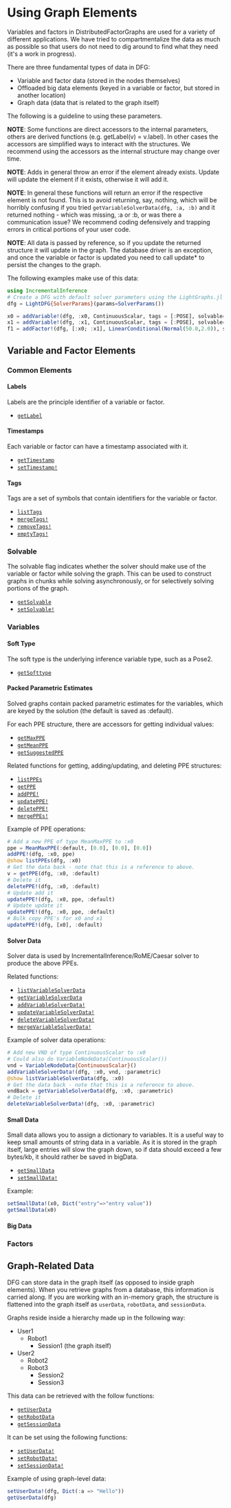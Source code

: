 # Using Graph Elements

Variables and factors in DistributedFactorGraphs are used for a variety of
different applications. We have tried to compartmentalize the data as much as
possible so that users do not need to dig around to find what they need (it's a work in progress).

There are three fundamental types of data in DFG:
- Variable and factor data (stored in the nodes themselves)
- Offloaded big data elements (keyed in a variable or factor, but stored in another location)
- Graph data (data that is related to the graph itself)

The following is a guideline to using these parameters.

**NOTE**: Some functions are direct accessors to the internal parameters, others are derived functions (e.g. getLabel(v) = v.label). In other cases the accessors are simplified ways to interact with the structures. We recommend using the accessors as the internal structure may change over time.

**NOTE**: Adds in general throw an error if the element already exists. Update will update the element if it exists, otherwise it will add it.

**NOTE**: In general these functions will return an error if the respective element is not found. This is to avoid returning, say, nothing, which will be horribly confusing if you tried `getVariableSolverData(dfg, :a, :b)` and it returned nothing - which was missing, :a or :b, or was there a communication issue? We recommend coding defensively and trapping errors in critical portions of your user code.

**NOTE**: All data is passed by reference, so if you update the returned structure it will update in the graph. The database driver is an exception, and once the variable or factor is updated you need to call update* to persist the changes to the graph.

The following examples make use of this data:

```julia
using IncrementalInference
# Create a DFG with default solver parameters using the LightGraphs.jl driver.
dfg = LightDFG{SolverParams}(params=SolverParams())

x0 = addVariable!(dfg, :x0, ContinuousScalar, tags = [:POSE], solvable=1)
x1 = addVariable!(dfg, :x1, ContinuousScalar, tags = [:POSE], solvable=1)
f1 = addFactor!(dfg, [:x0; :x1], LinearConditional(Normal(50.0,2.0)), solvable=1)
```

## Variable and Factor Elements

### Common Elements

#### Labels

Labels are the principle identifier of a variable or factor.

- [`getLabel`](@ref)


#### Timestamps

Each variable or factor can have a timestamp associated with it.

- [`getTimestamp`](@ref)
- [`setTimestamp!`](@ref)


#### Tags

Tags are a set of symbols that contain identifiers for the variable or factor.

- [`listTags`](@ref)
- [`mergeTags!`](@ref)
- [`removeTags!`](@ref)
- [`emptyTags!`](@ref)


### Solvable

The solvable flag indicates whether the solver should make use of the variable or factor while solving the graph. This can be used to construct graphs in chunks while solving asynchronously, or for selectively solving portions of the graph.


- [`getSolvable`](@ref)
- [`setSolvable!`](@ref)


### Variables

#### Soft Type

The soft type is the underlying inference variable type, such as a Pose2.

- [`getSofttype`](@ref)


#### Packed Parametric Estimates

Solved graphs contain packed parametric estimates for the variables, which are keyed by the solution (the default is saved as :default).

For each PPE structure, there are accessors for getting individual values:

- [`getMaxPPE`](@ref)
- [`getMeanPPE`](@ref)
- [`getSuggestedPPE`](@ref)


Related functions for getting, adding/updating, and deleting PPE structures:


- [`listPPEs`](@ref)
- [`getPPE`](@ref)
- [`addPPE!`](@ref)
- [`updatePPE!`](@ref)
- [`deletePPE!`](@ref)
- [`mergePPEs!`](@ref)


Example of PPE operations:

```julia
# Add a new PPE of type MeanMaxPPE to :x0
ppe = MeanMaxPPE(:default, [0.0], [0.0], [0.0])
addPPE!(dfg, :x0, ppe)
@show listPPEs(dfg, :x0)
# Get the data back - note that this is a reference to above.
v = getPPE(dfg, :x0, :default)
# Delete it
deletePPE!(dfg, :x0, :default)
# Update add it
updatePPE!(dfg, :x0, ppe, :default)
# Update update it
updatePPE!(dfg, :x0, ppe, :default)
# Bulk copy PPE's for x0 and x1
updatePPE!(dfg, [x0], :default)
```

#### Solver Data

Solver data is used by IncrementalInference/RoME/Caesar solver to produce the above PPEs.

Related functions:


- [`listVariableSolverData`](@ref)
- [`getVariableSolverData`](@ref)
- [`addVariableSolverData!`](@ref)
- [`updateVariableSolverData!`](@ref)
- [`deleteVariableSolverData!`](@ref)
- [`mergeVariableSolverData!`](@ref)


Example of solver data operations:

```julia
# Add new VND of type ContinuousScalar to :x0
# Could also do VariableNodeData(ContinuousScalar())
vnd = VariableNodeData{ContinuousScalar}()
addVariableSolverData!(dfg, :x0, vnd, :parametric)
@show listVariableSolverData(dfg, :x0)
# Get the data back - note that this is a reference to above.
vndBack = getVariableSolverData(dfg, :x0, :parametric)
# Delete it
deleteVariableSolverData!(dfg, :x0, :parametric)
```

#### Small Data

Small data allows you to assign a dictionary to variables. It is a useful way to
keep small amounts of string data in a variable. As it is stored in the graph
itself, large entries will slow the graph down, so if data should exceed a
few bytes/kb, it should rather be saved in bigData.


- [`getSmallData`](@ref)
- [`setSmallData!`](@ref)


Example:

```julia
setSmallData!(x0, Dict("entry"=>"entry value"))
getSmallData(x0)
```

#### Big Data

### Factors

## Graph-Related Data

DFG can store data in the graph itself (as opposed to inside graph elements).
When you retrieve graphs from a database, this information is carried along. If
you are working with an in-memory graph, the structure is flattened into the
graph itself as `userData`, `robotData`, and `sessionData`.

Graphs reside inside a hierarchy made up in the following way:
- User1
  - Robot1
    - Session1 (the graph itself)
- User2
  - Robot2
  - Robot3
    - Session2
    - Session3

This data can be retrieved with the follow functions:

- [`getUserData`](@ref)
- [`getRobotData`](@ref)
- [`getSessionData`](@ref)


It can be set using the following functions:

- [`setUserData!`](@ref)
- [`setRobotData!`](@ref)
- [`setSessionData!`](@ref)


Example of using graph-level data:

```julia
setUserData!(dfg, Dict(:a => "Hello"))
getUserData(dfg)
```
